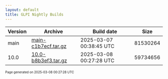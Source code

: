 ```yaml
---
layout: default
title: GLPI Nightly Builds
---
```


Version|Archive|Build date|Size
---|---|---|---
main|[main-c1b7ecf.tar.gz](main-c1b7ecf.tar.gz)|2025-03-07 00:38:45 UTC|81530264
10.0|[10.0-b8b3ef3.tar.gz](10.0-b8b3ef3.tar.gz)|2025-03-08 00:27:28 UTC|59734656

<font size="1">Page generated on 2025-03-08 00:27:28 UTC</font>
